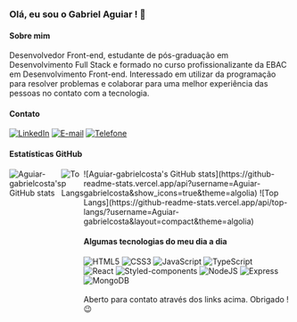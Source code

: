 ### Olá, eu sou o Gabriel Aguiar ! 👋

#### Sobre mim

Desenvolvedor Front-end, estudante de pós-graduação em Desenvolvimento Full Stack e formado no curso profissionalizante da EBAC em Desenvolvimento Front-end. Interessado em utilizar da programação para resolver problemas e colaborar para uma melhor experiência das pessoas no contato com a tecnologia.

#### Contato

[![LinkedIn](https://img.shields.io/badge/LinkedIn-0077B5?style=for-the-badge&logo=linkedin&logoColor=white)](https://www.linkedin.com/in/gabrielaguiardacosta)
[![E-mail](https://img.shields.io/badge/Microsoft_Outlook-0078D4?style=for-the-badge&logo=microsoft-outlook&logoColor=white)](mailto:aguiar.gc@hotmail.com)
[![Telefone](https://img.shields.io/badge/WhatsApp-25D366?style=for-the-badge&logo=whatsapp&logoColor=white)](https://wa.me/5511964204765)

#### Estatísticas GitHub

<div style="display: flex">
  <img src="https://github-readme-stats.vercel.app/api?username=Aguiar-gabrielcosta&show_icons=true&theme=algolia" alt="Aguiar-gabrielcosta's GitHub stats"/>
  <img src="https://github-readme-stats.vercel.app/api/top-langs/?username=Aguiar-gabrielcosta&layout=compact&theme=algolia" alt="Top Langs"/>
<div/>
![Aguiar-gabrielcosta's GitHub stats](https://github-readme-stats.vercel.app/api?username=Aguiar-gabrielcosta&show_icons=true&theme=algolia)
![Top Langs](https://github-readme-stats.vercel.app/api/top-langs/?username=Aguiar-gabrielcosta&layout=compact&theme=algolia)

#### Algumas tecnologias do meu dia a dia

<div style="display: inline_block">
  <img alt="HTML5" src="https://img.shields.io/badge/HTML5-E34F26?style=for-the-badge&logo=html5&logoColor=white" />
  <img alt="CSS3" src="https://img.shields.io/badge/CSS3-1572B6?style=for-the-badge&logo=css3&logoColor=white" />
  <img alt="JavaScript" src="https://img.shields.io/badge/JavaScript-F7DF1E?style=for-the-badge&logo=javascript&logoColor=black" />
  <img alt="TypeScript" src="https://img.shields.io/badge/TypeScript-007ACC?style=for-the-badge&logo=typescript&logoColor=white" />
</div>
<div style="display: inline_block">
  <img alt="React" src="https://img.shields.io/badge/React-20232A?style=for-the-badge&logo=react&logoColor=61DAFB" />
  <img alt="Styled-components" src="https://img.shields.io/badge/styled--components-DB7093?style=for-the-badge&logo=styled-components&logoColor=white" />
  <img alt="NodeJS" src="https://img.shields.io/badge/Node.js-43853D?style=for-the-badge&logo=node.js&logoColor=white" />
  <img alt="Express" src="https://img.shields.io/badge/Express.js-404D59?style=for-the-badge" />
  <img alt="MongoDB" src="https://img.shields.io/badge/MongoDB-4EA94B?style=for-the-badge&logo=mongodb&logoColor=white" />
</div>
<br/>
Aberto para contato através dos links acima. Obrigado ! 😉
